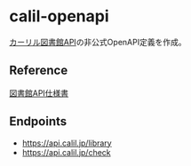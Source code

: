 # calil-openapi

[カーリル図書館API](https://calil.jp/doc/api.html)の非公式OpenAPI定義を作成。

## Reference

[図書館API仕様書](https://calil.jp/doc/api_ref.html)

## Endpoints

- https://api.calil.jp/library
- https://api.calil.jp/check
